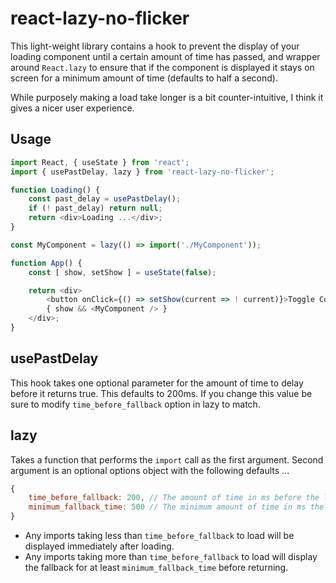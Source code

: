 # react-lazy-no-flicker

This light-weight library contains a hook to prevent the display of your loading component until a certain amount of time has passed, and wrapper around `React.lazy` to ensure that if the component is displayed it stays on screen for a minimum amount of time (defaults to half a second).

While purposely making a load take longer is a bit counter-intuitive, I think it gives a nicer user experience.

## Usage

```javascript
import React, { useState } from 'react';
import { usePastDelay, lazy } from 'react-lazy-no-flicker';

function Loading() {
	const past_delay = usePastDelay();
	if (! past_delay) return null;
	return <div>Loading ...</div>;
}

const MyComponent = lazy(() => import('./MyComponent'));

function App() {
	const [ show, setShow ] = useState(false);

	return <div>
		<button onClick={() => setShow(current => ! current)}>Toggle Component</button>
		{ show && <MyComponent /> }
	</div>;
}
```

## usePastDelay

This hook takes one optional parameter for the amount of time to delay before it returns true.  This defaults to 200ms.  If you change this value be sure to modify `time_before_fallback` option in lazy to match.

## lazy

Takes a function that performs the `import` call as the first argument.  Second argument is an optional options object with the following defaults ...

```javascript
{
	time_before_fallback: 200, // The amount of time in ms before the loading fallback is displayed, should match parameter given to usePastDelay
	minimum_fallback_time: 500 // The minimum amount of time in ms the loading fallback will be displayed for
}
```

- Any imports taking less than `time_before_fallback` to load will be displayed immediately after loading.
- Any imports taking more than `time_before_fallback` to load will display the fallback for at least `minimum_fallback_time` before returning.
